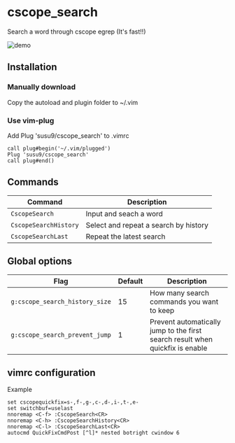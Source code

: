 # cscope_search
Search a word through cscope egrep (It's fast!!)

![demo](https://user-images.githubusercontent.com/6793352/90311503-4c10c800-deb0-11ea-9e7e-679c7b2de346.gif)

## Installation
### Manually download
Copy the autoload and plugin folder to ~/.vim

### Use vim-plug
Add Plug 'susu9/cscope_search' to .vimrc

```vim
call plug#begin('~/.vim/plugged')
Plug 'susu9/cscope_search'
call plug#end()
```

## Commands

| Command                             | Description                                                        |
| ----------------------------------- | ------------------------------------------------------------------ |
| `CscopeSearch`                      | Input and seach a word                                             |
| `CscopeSearchHistory`               | Select and repeat a search by history                            |
| `CscopeSearchLast`                  | Repeat the latest search |

## Global options

| Flag                              | Default                           | Description                                            |
| --------------------------------- | --------------------------------- | ------------------------------------------------------ |
| `g:cscope_search_history_size`    | 15                                | How many search commands you want to keep              |
| `g:cscope_search_prevent_jump`    | 1                                 | Prevent automatically jump to the first search result when quickfix is enable |

## vimrc configuration
Example
```vim
set cscopequickfix=s-,f-,g-,c-,d-,i-,t-,e-
set switchbuf=uselast
nnoremap <C-f> :CscopeSearch<CR>
nnoremap <C-h> :CscopeSearchHistory<CR>
nnoremap <C-l> :CscopeSearchLast<CR>
autocmd QuickFixCmdPost [^l]* nested botright cwindow 6
```
